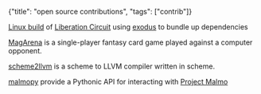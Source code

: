 {"title": "open source contributions", "tags": ["contrib"]}

[Linux build](https://github.com/melvinzhang/liberation-circuit-linux) of [Liberation Circuit](https://linleyh.itch.io/liberation-circuit) using [exodus](https://github.com/intoli/exodus) to bundle up dependencies

[MagArena](https://magarena.github.io/) is a single-player fantasy card game played against a computer opponent.

[scheme2llvm](https://github.com/melvinzhang/scheme2llvm) is a scheme to LLVM compiler written in scheme.

[malmopy](https://github.com/melvinzhang/malmopy) provide a Pythonic API for interacting with [Project Malmo](https://github.com/microsoft/malmo)

